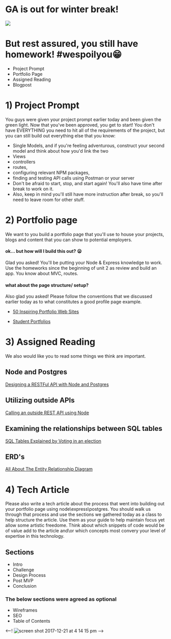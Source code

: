 # GA is out for winter break!

![](https://media.giphy.com/media/3o84sHZ1291qLdjhGU/giphy.gif)

# But rest assured, you still have homework! #wespoilyou:grin:

-  Project Prompt
-  Portfolio Page
-  Assigned Reading
-  Blogpost


# 1) Project Prompt
You guys were given your project prompt earlier today and been given the green light.  Now that you've been approved, you get to start! You don't have EVERYTHING you need to hit all of the requirements of the project, but you can still build out everything else that you know: 
  - Single Models, and if you're feeling adventurous, construct your second model and think about how you'd link the two 
  - Views 
  - controllers 
  - routes, 
  - configuring relevant NPM packages, 
  - finding and testing API calls using Postman or your server
- Don't be afraid to start, stop, and start again! You'll also have time after break to work on it.
- Also, keep in mind you'll still have more instruction after break, so you'll need to leave room for other stuff.
# 2) Portfolio page 
We want to you build a portfolio page that you'll use to house your projects, blogs and content that you can show to potential employers.

#### ok... but how will I build this out? :frowning:
Glad you asked! You'll be putting your Node & Express knowledge to work. Use the homeworks since the beginning of unit 2 as review and build an app. You know about MVC, routes.

#### what about the page structure/ setup?
Also glad you asked! Please follow the conventions that we discussed earlier today as to what constitutes a good profile page example. 

- [50 Inspiring Portfolio Web Sites](https://speckyboy.com/creative-portfolios-of-50-designers/)

- [Student Portfolios](https://docs.google.com/spreadsheets/d/1WdZ28RYdnVSXl2a5Ct_aP-WpZSmlTO1BIqdVXTQVlTI/edit#gid=447840113)


# 3) Assigned Reading 

We also would like you to read some things we think are important.  

## Node and Postgres
[Designing a RESTFul API with Node and Postgres](http://mherman.org/blog/2016/03/13/designing-a-restful-api-with-node-and-postgres/#.WjyIWFQ-fR0)

## Utilizing outside APIs
[Calling an outside REST API using Node](https://www.rapiddg.com/blog/calling-rest-api-nodejs-script)

## Examining the relationships between SQL tables 
[SQL Tables Explained by Voting in an election](https://medium.freecodecamp.org/sql-tables-explained-by-voting-in-the-infamous-2016-election-de638dd9db7)

## ERD's
[All About The Entity Relationship Diagram](https://www.smartdraw.com/entity-relationship-diagram/)


### 

# 4) Tech Article

Please also write a tech article about the process that went into building out your portfolio page using node\express\postgres. You should walk us through that process and use the sections we gathered today as a class to help structure the article. Use them as your guide to help maintain focus yet allow some artistic freedome.  Think about which snippets of code would be of value add to the article and\or which concepts most convery your level of expertise in this technology. 

## Sections

- Intro
- Challenge
- Design Process
- Post MVP
- Conclusion

### The below sections were agreed as optional

- Wireframes
- SEO
- Table of Contents

<--!
![screen shot 2017-12-21 at 4 14 15 pm](https://git.generalassemb.ly/storage/user/8723/files/0a739cec-e66a-11e7-9e2d-a97e84b706d4)
-->


